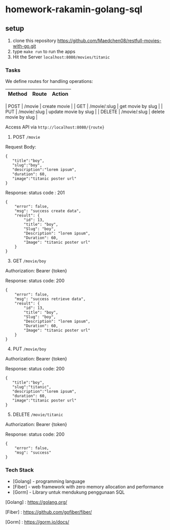 # homework-rakamin-golang-sql

## setup
1. clone this repository https://github.com/Maedchen08/restfull-movies-with-go.git
2. type ```make run``` to run the apps
3. Hit the Server `localhost:8080/movies/titanic`


### Tasks 
We define routes for handling operations:

| Method        | Route                  | Action                                              |
|---------------|------------------------|-----------------------------------------------------|

| POST          | /movie                 | create movie                                        |
| GET           | /movie/:slug           | get movie by slug                                   |
| PUT           | /movie/:slug           | update movie by slug                                |
| DELETE        | /movie/:slug           | delete movie by slug                                |

Access API via ```http://localhost:8080/{route}```



1. POST ```/movie ```



Request Body: 
```
{
   "title":"boy",
   "slug":"boy",
   "description":"lorem ipsum",
   "duration": 60,
   "image":"titanic poster url"
}
```

Response:
status code : 201
```
{
    "error": false,
    "msg": "success create data",
    "result": {
        "id": 13,
        "title": "boy",
        "Slug": "boy",
        "Description": "lorem ipsum",
        "Duration": 60,
        "Image": "titanic poster url"
    }
}
```

3. GET ```/movie/boy```

Authorization: Bearer {token} 

Response:
status code: 200
```
{
    "error": false,
    "msg": "success retrieve data",
    "result": {
        "id": 13,
        "title": "boy",
        "Slug": "boy",
        "Description": "lorem ipsum",
        "Duration": 60,
        "Image": "titanic poster url"
    }
}
```

4. PUT ```/movie/boy```

Authorization: Bearer {token} 

Response:
status code: 200
```
{
   "title":"boy",
   "slug":"titanic",
   "description":"lorem ipsum",
   "duration": 60,
   "image":"titanic poster url"
}
```

5. DELETE ```/movie/titanic```

Authorization: Bearer {token} 

Response:
status code: 200
```
{
    "error": false,
    "msg": "success"
}
```

### Tech Stack
* [Golang] - programming language
* [Fiber] - web framework with zero memory allocation and performance
* [Gorm] - Library untuk mendukung penggunaan SQL

[Golang] : <https://golang.org/>

[Fiber] : <https://github.com/gofiber/fiber/>

[Gorm] : <https://gorm.io/docs/>


